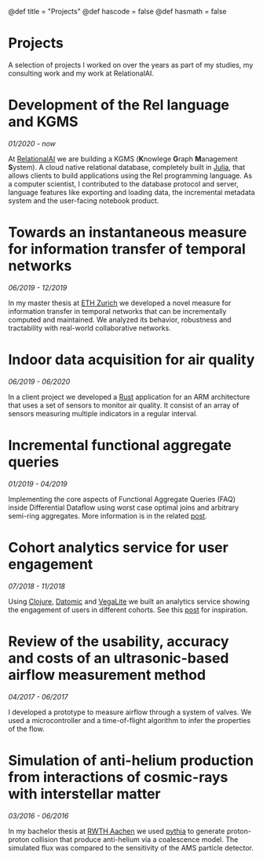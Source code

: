 @def title = "Projects"
@def hascode = false
@def hasmath = false

# Projects
A selection of projects I worked on over the years as part of my
studies, my consulting work and my work at RelationalAI.

# Development of the Rel language and KGMS
*01/2020 - now*

At [RelationalAI](https://www.relational.ai/) we are building a KGMS
(**K**nowlege **G**raph **M**anagement **S**ystem). A cloud native
relational database, completely built in
[Julia](https://julialang.org/), that allows clients to build
applications using the Rel programming language. As a computer
scientist, I contributed to the database protocol and server, language
features like exporting and loading data, the incremental metadata
system and the user-facing notebook product.

# Towards an instantaneous measure for information transfer of temporal networks 
*06/2019 - 12/2019*

In my master thesis at [ETH Zurich](https://ethz.ch/en.html) we
developed a novel measure for information transfer in temporal
networks that can be incrementally computed and maintained. We
analyzed its behavior, robustness and tractability with real-world
collaborative networks.

# Indoor data acquisition for air quality
*06/2019 - 06/2020*

In a client project we developed a [Rust](https://www.rust-lang.org/)
application for an ARM architecture that uses a set of sensors to
monitor air quality. It consist of an array of sensors measuring
multiple indicators in a regular interval.

# Incremental functional aggregate queries
*01/2019 - 04/2019*

Implementing the core aspects of Functional Aggregate Queries (FAQ)
inside Differential Dataflow using worst case optimal joins and
arbitrary semi-ring aggregates. More information is in the related
[post](/pages/posts/2019-07-06-Incremental-Functional-Aggregate-Queries/index.html).

# Cohort analytics service for user engagement
*07/2018 - 11/2018*

Using [Clojure](https://clojure.org/),
[Datomic](https://www.datomic.com/) and
[VegaLite](https://vega.github.io/vega-lite/) we built an analytics
service showing the engagement of users in different cohorts. See this
[post](/pages/posts/2018-11-25-reactive-datalog-with-vega/index.html)
for inspiration.

# Review of the usability, accuracy and costs of an ultrasonic-based airflow measurement method
*04/2017 - 06/2017*

I developed a prototype to measure airflow through a system of
valves. We used a microcontroller and a time-of-flight algorithm to
infer the properties of the flow.

# Simulation of anti-helium production from interactions of cosmic-rays with interstellar matter
*03/2016 - 06/2016*

In my bachelor thesis at [RWTH
Aachen](https://www.rwth-aachen.de/go/id/a/?lidx=1) we used
[pythia](https://pythia.org/) to generate proton-proton collision that
produce anti-helium via a coalescence model. The simulated flux was
compared to the sensitivity of the AMS particle detector.

